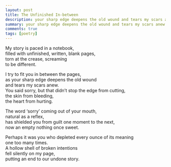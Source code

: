 ```yaml
---
layout: post
title: The Unfinished In-between
description: your sharp edge deepens the old wound and tears my scars anew
summary: your sharp edge deepens the old wound and tears my scars anew
comments: true
tags: [poetry]
---
```


My story is paced in a notebook,<br>
filled with unfinished, written, blank pages,<br>
torn at the crease, screaming<br>
to be different.<br>

I try to fit you in between the pages,<br>
as your sharp edge deepens the old wound<br>
and tears my scars anew.<br>
You said sorry, but that didn’t stop the edge from cutting,<br>
the skin from bleeding,<br>
the heart from hurting.<br>

The word ‘sorry’ coming out of your mouth,<br>
natural as a reflex,<br>
has shielded you from guilt one moment to the next,<br>
now an empty nothing once sweet. <br>

Perhaps it was you who depleted every ounce of its meaning <br>
one too many times.<br>
A hollow shell of broken intentions<br>
fell silently on my page,<br>
putting an end to our undone story.<br>
